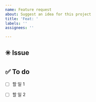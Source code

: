 ```yaml
---
name: Feature request
about: Suggest an idea for this project
title: 'Feat: '
labels: ''
assignees: ''

---
```


## ✳️ Issue
<!-- 이슈에 대한 내용을 설명해주세요. -->

## ✅ To do
- [ ] 할 일 1
- [ ] 할 일 2


<!-- 우측 project 설정해주세요. -->
